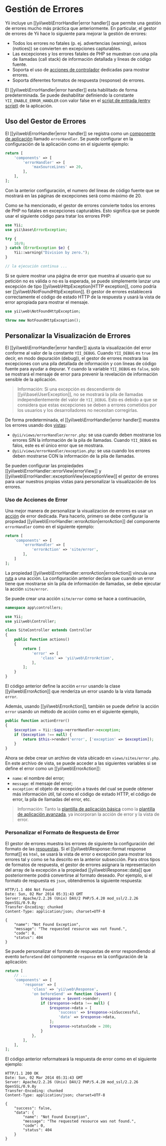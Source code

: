 Gestión de Errores
==================

Yii incluye un [[yii\web\ErrorHandler|error handler]] que permite una gestión de errores mucho más práctica que 
anteriormente. En particular, el gestor de errores de Yii hace lo siguiente para mejorar la gestión de errores:

* Todos los errores no fatales (p. ej. advertencias (warning), avisos (notices)) se convierten en excepciones 
  capturables.
* Las excepciones y los errores fatales de PHP se muestran con una pila de llamadas (call stack) de información 
  detallada  y lineas de código fuente.
* Soporta el uso de [acciones de controlador](structure-controllers.md#actions) dedicadas para mostrar errores.
* Soporta diferentes formatos de respuesta (response) de errores.

El [[yii\web\ErrorHandler|error handler]] esta habilitado de forma predeterminada. Se puede deshabilitar definiendo la 
constante `YII_ENABLE_ERROR_HANDLER` con valor false en el 
[script de entrada (entry script)](structure-entry-scripts.md) de la aplicación.

## Uso del Gestor de Errores <a name="using-error-handler"></a>

El [[yii\web\ErrorHandler|error handler]] se registra como un 
[componente de aplicación](structure-application-components.md) llamado `errorHandler`. Se puede configurar en la 
configuración de la aplicación como en el siguiente ejemplo:

```php
return [
    'components' => [
        'errorHandler' => [
            'maxSourceLines' => 20,
        ],
    ],
];
```

Con la anterior configuración, el numero del lineas de código fuente que se mostrará en las páginas de excepciones 
será como máximo de 20.

Como se ha mencionado, el gestor de errores convierte todos los errores de PHP no fatales en excepciones capturables. 
Esto significa que se puede usar el siguiente código para tratar los errores PHP:

```php
use Yii;
use yii\base\ErrorException;

try {
    10/0;
} catch (ErrorException $e) {
    Yii::warning("Division by zero.");
}

// la ejecución continua ...
```

Si se quiere mostrar una página de error que muestra al usuario que su petición no es válida o no es la esperada, se 
puede simplemente lanzar una excepción de tipo [[yii\web\HttpException|HTTP exception]], como podría ser 
[[yii\web\NotFoundHttpException]]. El gestor de errores establecerá correctamente el código de estado HTTP de la 
respuesta y usará la vista de error apropiada para mostrar el mensaje.

```php
use yii\web\NotFoundHttpException;

throw new NotFoundHttpException();
```

## Personalizar la Visualización de Errores <a name="customizing-error-display"></a>

El [[yii\web\ErrorHandler|error handler]] ajusta la visualización del error conforme al valor de la constante 
`YII_DEBUG`. Cuando `YII_DEBUG` es `true` (es decir, en modo depuración (debug)), el gestor de errores mostrara las 
excepciones con una pila detallada de información y con lineas de código fuente para ayudar a depurar. Y cuando la 
variable `YII_DEBUG` es `false`, solo se mostrará el mensaje de error para prevenir la revelación de información 
sensible de la aplicación.

> Información: Si una excepción es descendiente de [[yii\base\UserException]], no se mostrará la pila de llamadas 
  independientemente del valor de `YII_DEBUG`. Esto es debido a que se considera que estas excepciones se deben a 
  errores cometidos por los usuarios y los desarrolladores no necesitan corregirlas.

De forma predeterminada, el [[yii\web\ErrorHandler|error handler]] muestra los errores usando dos 
[vistas](structure-views.md):

* `@yii/views/errorHandler/error.php`: se usa cuando deben mostrarse los errores SIN la información de la pila de 
  llamadas. Cuando `YII_DEBUG` es falos, este es el único error que se mostrara.
* `@yii/views/errorHandler/exception.php`: se usa cuando los errores deben mostrarse CON la información de la pila de 
  llamadas.

Se pueden configurar las propiedades [[yii\web\ErrorHandler::errorView|errorView]] y 
[[yii\web\ErrorHandler::exceptionView|exceptionView]] el gestor de errores para usar nuestros propias vistas para 
personalizar la visualización de los errores.

### Uso de Acciones de Error <a name="using-error-actions"></a>

Una mejor manera de personalizar la visualizacion de errores es usar un [acción](structure-controllers.md) de error 
dedicada. Para hacerlo, primero se debe configurar la propiedad [[yii\web\ErrorHandler::errorAction|errorAction]] del 
componente `errorHandler` como en el siguiente ejemplo:

```php
return [
    'components' => [
        'errorHandler' => [
            'errorAction' => 'site/error',
        ],
    ]
];
```

La propiedad [[yii\web\ErrorHandler::errorAction|errorAction]] vincula una [ruta](structure-controllers.md#routes) a 
una acción. La configuración anterior declara que cuando un error tiene que mostrarse sin la pila de información de 
llamadas, se debe ejecutar la acción `site/error`.

Se puede crear una acción `site/error` como se hace a continuación,

```php
namespace app\controllers;

use Yii;
use yii\web\Controller;

class SiteController extends Controller
{
    public function actions()
    {
        return [
            'error' => [
                'class' => 'yii\web\ErrorAction',
            ],
        ];
    }
}
```

El código anterior define la acción `error` usando la clase [[yii\web\ErrorAction]] que renderiza un error usando la 
la vista llamada `error`.

Además, usando [[yii\web\ErrorAction]], también se puede definir la acción `error` usando un método de acción como en 
el siguiente ejemplo,

```php
public function actionError()
{
    $exception = Yii::$app->errorHandler->exception;
    if ($exception !== null) {
        return $this->render('error', ['exception' => $exception]);
    }
}
```

Ahora se debe crear un archivo de vista ubicado en `views/sites/error.php`. En este archivo de vista, se puede acceder 
a las siguientes variables si se define el error como un [[yii\web\ErrorAction]]:

* `name`: el nombre del error;
* `message`: el mensaje del error;
* `exception`: el objeto de excepción a través del cual se puede obtener más información útil, tal como el código de 
  estado HTTP, el código de error, la pila de llamadas del error, etc.

> Información: Tanto la [plantilla de aplicación básica](start-installation.md) como la 
  [plantilla de aplicación avanzada](tutorial-advanced-app.md), ya incorporan la acción de error y la vista de error.

### Personalizar el Formato de Respuesta de Error <a name="error-format"></a>

El gestor de errores muestra los errores de siguiente la configuración del formato de las 
[respuestas](runtime-responses.md). Si el [[yii\web\Response::format response format]] es `html`, se usará la vista de error o excepción para mostrar los errores tal y como se ha descrito en la anterior subsección. Para otros tipos de formatos de respuesta, el gestor de errores asignara la representación del array de la excepción a la propiedad [[yii\web\Response::data]] que posteriormente podrá convertirse al formato deseado. Por ejemplo, si el formato de respuesta es `json`, obtendremos la siguiente respuesta:

```
HTTP/1.1 404 Not Found
Date: Sun, 02 Mar 2014 05:31:43 GMT
Server: Apache/2.2.26 (Unix) DAV/2 PHP/5.4.20 mod_ssl/2.2.26 OpenSSL/0.9.8y
Transfer-Encoding: chunked
Content-Type: application/json; charset=UTF-8

{
    "name": "Not Found Exception",
    "message": "The requested resource was not found.",
    "code": 0,
    "status": 404
}
```

Se puede personalizar el formato de respuestas de error respondiendo al evento `beforeSend` del componente `response` en la configuración de la aplicación:

```php
return [
    // ...
    'components' => [
        'response' => [
            'class' => 'yii\web\Response',
            'on beforeSend' => function ($event) {
                $response = $event->sender;
                if ($response->data !== null) {
                    $response->data = [
                        'success' => $response->isSuccessful,
                        'data' => $response->data,
                    ];
                    $response->statusCode = 200;
                }
            },
        ],
    ],
];
```

El código anterior reformateará la respuesta de error como en el siguiente ejemplo:

```
HTTP/1.1 200 OK
Date: Sun, 02 Mar 2014 05:31:43 GMT
Server: Apache/2.2.26 (Unix) DAV/2 PHP/5.4.20 mod_ssl/2.2.26 OpenSSL/0.9.8y
Transfer-Encoding: chunked
Content-Type: application/json; charset=UTF-8

{
    "success": false,
    "data": {
        "name": "Not Found Exception",
        "message": "The requested resource was not found.",
        "code": 0,
        "status": 404
    }
}
```